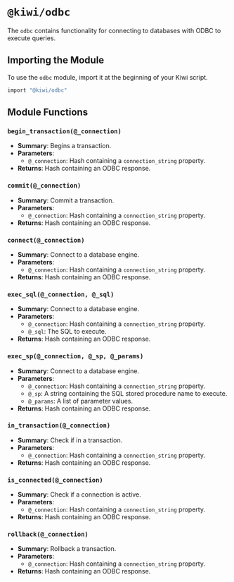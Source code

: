 # `@kiwi/odbc`

The `odbc` contains functionality for connecting to databases with ODBC to execute queries.

## Importing the Module

To use the `odbc` module, import it at the beginning of your Kiwi script.

```ruby
import "@kiwi/odbc"
```

## Module Functions

### `begin_transaction(@_connection)`
- **Summary**: Begins a transaction.
- **Parameters**:
  - `@_connection`: Hash containing a `connection_string` property.
- **Returns**: Hash containing an ODBC response.

### `commit(@_connection)`
- **Summary**: Commit a transaction.
- **Parameters**:
  - `@_connection`: Hash containing a `connection_string` property.
- **Returns**: Hash containing an ODBC response.

### `connect(@_connection)`
- **Summary**: Connect to a database engine.
- **Parameters**:
  - `@_connection`: Hash containing a `connection_string` property.
- **Returns**: Hash containing an ODBC response.

### `exec_sql(@_connection, @_sql)`
- **Summary**: Connect to a database engine.
- **Parameters**:
  - `@_connection`: Hash containing a `connection_string` property.
  - `@_sql`: The SQL to execute.
- **Returns**: Hash containing an ODBC response.

### `exec_sp(@_connection, @_sp, @_params)`
- **Summary**: Connect to a database engine.
- **Parameters**:
  - `@_connection`: Hash containing a `connection_string` property.
  - `@_sp`: A string containing the SQL stored procedure name to execute.
  - `@_params`: A list of parameter values.
- **Returns**: Hash containing an ODBC response.

### `in_transaction(@_connection)`
- **Summary**: Check if in a transaction.
- **Parameters**:
  - `@_connection`: Hash containing a `connection_string` property.
- **Returns**: Hash containing an ODBC response.

### `is_connected(@_connection)`
- **Summary**: Check if a connection is active.
- **Parameters**:
  - `@_connection`: Hash containing a `connection_string` property.
- **Returns**: Hash containing an ODBC response.

### `rollback(@_connection)`
- **Summary**: Rollback a transaction.
- **Parameters**:
  - `@_connection`: Hash containing a `connection_string` property.
- **Returns**: Hash containing an ODBC response.